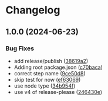 # Changelog

## 1.0.0 (2024-06-23)


### Bug Fixes

* add release/publish ([38619a2](https://github.com/fallard84/bullfrog/commit/38619a2d03589e4eff4d28deb20409c6c9a01222))
* Adding root package.json ([c70baca](https://github.com/fallard84/bullfrog/commit/c70baca8e390ecab32fc0d7deea8a54e4f83484e))
* correct step name ([9ce50d8](https://github.com/fallard84/bullfrog/commit/9ce50d8631f7b91a90937f781c80a66be93fc05f))
* skip test for now ([ef63069](https://github.com/fallard84/bullfrog/commit/ef630697ba1ece1e80ad82874b534014d1741526))
* use node type ([34b954f](https://github.com/fallard84/bullfrog/commit/34b954f0d13ab94b0f09f2675f2ce70b39a5ae00))
* use v4 of release-please ([246430e](https://github.com/fallard84/bullfrog/commit/246430eb46822ec5fda1b8625970e88a47d84ecf))
